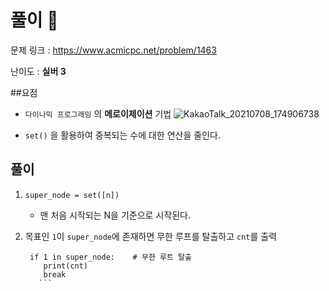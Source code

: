 
# 풀이 :notebook:

   문제 링크 : https://www.acmicpc.net/problem/1463
   
   난이도 : __실버 3__
   
##요점
- `다이나믹 프로그래밍` 의 __메로이제이션__ 기법
    ![KakaoTalk_20210708_174906738](https://user-images.githubusercontent.com/84619866/124892455-dc9a4e80-e014-11eb-9866-f8f56917415e.jpg)

- `set()` 을 활용하여 중복되는 수에 대한 연산을 줄인다.

## 풀이
1. `super_node = set([n])`
    - 맨 처음 시작되는 N을 기준으로 시작된다.
 
2. 목표인 `1`이 `super_node`에 존재하면 무한 루프를 탈출하고 `cnt`를 출력
    ```
     if 1 in super_node:    # 무한 루트 탈출
        print(cnt)
        break
       ```